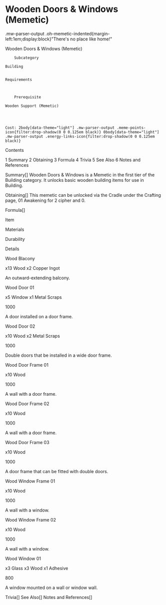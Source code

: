 # Wooden Doors & Windows (Memetic)

.mw-parser-output .oh-memetic-indented{margin-left:1em;display:block}"There's no place like home!"

Wooden Doors &#38; Windows (Memetic)


	
		
		
	
	



	
		Subcategory
	
	Building


	Requirements


	
		Prerequisite
	
	Wooden Support (Memetic)



	
	Cost: 2body[data-theme="light"] .mw-parser-output .meme-points-icon{filter:drop-shadow(0 0 0.125em black)} 0body[data-theme="light"] .mw-parser-output .energy-links-icon{filter:drop-shadow(0 0 0.125em black)}





Contents

1 Summary
2 Obtaining
3 Formula
4 Trivia
5 See Also
6 Notes and References



Summary[]
Wooden Doors &amp; Windows is a Memetic in the first tier of the Building category. It unlocks basic wooden building items for use in Building.

Obtaining[]
This memetic can be unlocked via the Cradle under the Crafting page, 01 Awakening for 2 cipher and  0.

Formula[]


Item

Materials

Durability

Details


Wood Blacony

x13 Wood
x2 Copper Ingot




An outward-extending balcony.


Wood Door 01

x5 Window
x1 Metal Scraps


1000

A door installed on a door frame.


Wood Door 02

x10 Wood
x2 Metal Scraps


1000

Double doors that be installed in a wide door frame.


Wood Door Frame 01

x10 Wood

1000

A wall with a door frame.


Wood Door Frame 02

x10 Wood

1000

A wall with a door frame.


Wood Door Frame 03

x10 Wood

1000

A door frame that can be fitted with double doors.


Wood Window Frame 01

x10 Wood

1000

A wall with a window.


Wood Window Frame 02

x10 Wood

1000

A wall with a window.


Wood Window 01

x3 Glass
x3 Wood
x1 Adhesive


800

A window mounted on a wall or window wall.

Trivia[]
See Also[]
Notes and References[]
